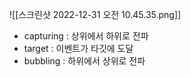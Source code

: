 ---
---

![[스크린샷 2022-12-31 오전 10.45.35.png]]

- capturing : 상위에서 하위로 전파
- target : 이벤트가 타깃에 도달
- bubbling : 하위에서 상위로 전파

